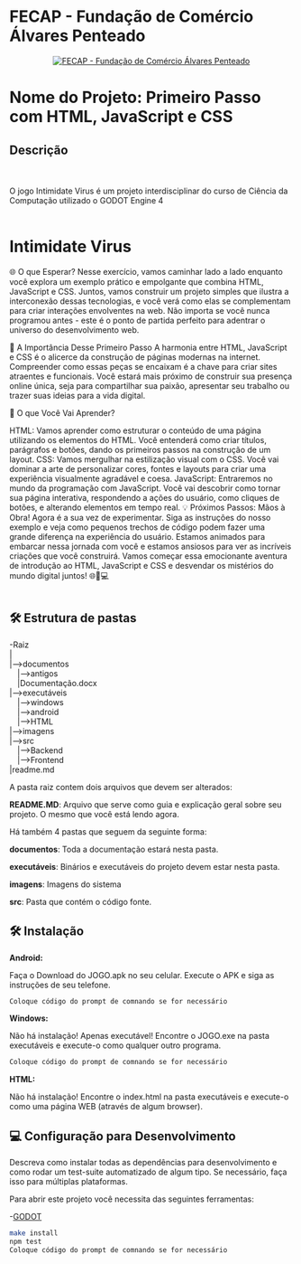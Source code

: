 # FECAP - Fundação de Comércio Álvares Penteado

<p align="center">
<a href= "https://www.fecap.br/"><img src="https://encrypted-tbn0.gstatic.com/images?q=tbn:ANd9GcRhZPrRa89Kma0ZZogxm0pi-tCn_TLKeHGVxywp-LXAFGR3B1DPouAJYHgKZGV0XTEf4AE&usqp=CAU" alt="FECAP - Fundação de Comércio Álvares Penteado" border="0"></a>
</p>

# Nome do Projeto: Primeiro Passo com HTML, JavaScript e CSS


## Descrição




<br><br>
O jogo Intimidate Virus é um projeto interdisciplinar do curso de Ciência da Computação utilizado o GODOT Engine 4
<br><br>
# Intimidate Virus

🌐 O que Esperar?
Nesse exercício, vamos caminhar lado a lado enquanto você explora um exemplo prático e empolgante que combina HTML, JavaScript e CSS. Juntos, vamos construir um projeto simples que ilustra a interconexão dessas tecnologias, e você verá como elas se complementam para criar interações envolventes na web. Não importa se você nunca programou antes - este é o ponto de partida perfeito para adentrar o universo do desenvolvimento web.

🚀 A Importância Desse Primeiro Passo
A harmonia entre HTML, JavaScript e CSS é o alicerce da construção de páginas modernas na internet. Compreender como essas peças se encaixam é a chave para criar sites atraentes e funcionais. Você estará mais próximo de construir sua presença online única, seja para compartilhar sua paixão, apresentar seu trabalho ou trazer suas ideias para a vida digital.

🎯 O que Você Vai Aprender?

HTML: Vamos aprender como estruturar o conteúdo de uma página utilizando os elementos do HTML. Você entenderá como criar títulos, parágrafos e botões, dando os primeiros passos na construção de um layout.
CSS: Vamos mergulhar na estilização visual com o CSS. Você vai dominar a arte de personalizar cores, fontes e layouts para criar uma experiência visualmente agradável e coesa.
JavaScript: Entraremos no mundo da programação com JavaScript. Você vai descobrir como tornar sua página interativa, respondendo a ações do usuário, como cliques de botões, e alterando elementos em tempo real.
💡 Próximos Passos: Mãos à Obra!
Agora é a sua vez de experimentar. Siga as instruções do nosso exemplo e veja como pequenos trechos de código podem fazer uma grande diferença na experiência do usuário. Estamos animados para embarcar nessa jornada com você e estamos ansiosos para ver as incríveis criações que você construirá. Vamos começar essa emocionante aventura de introdução ao HTML, JavaScript e CSS e desvendar os mistérios do mundo digital juntos! 🌐🚀💻
<br><br>

## 🛠 Estrutura de pastas

-Raiz<br>
|<br>
|-->documentos<br>
  &emsp;|-->antigos<br>
  &emsp;|Documentação.docx<br>
|-->executáveis<br>
  &emsp;|-->windows<br>
  &emsp;|-->android<br>
  &emsp;|-->HTML<br>
|-->imagens<br>
|-->src<br>
  &emsp;|-->Backend<br>
  &emsp;|-->Frontend<br>
|readme.md<br>

A pasta raiz contem dois arquivos que devem ser alterados:

<b>README.MD</b>: Arquivo que serve como guia e explicação geral sobre seu projeto. O mesmo que você está lendo agora.

Há também 4 pastas que seguem da seguinte forma:

<b>documentos</b>: Toda a documentação estará nesta pasta.

<b>executáveis</b>: Binários e executáveis do projeto devem estar nesta pasta.

<b>imagens</b>: Imagens do sistema

<b>src</b>: Pasta que contém o código fonte.

## 🛠 Instalação

<b>Android:</b>

Faça o Download do JOGO.apk no seu celular.
Execute o APK e siga as instruções de seu telefone.

```sh
Coloque código do prompt de comnando se for necessário
```

<b>Windows:</b>

Não há instalação! Apenas executável!
Encontre o JOGO.exe na pasta executáveis e execute-o como qualquer outro programa.

```sh
Coloque código do prompt de comnando se for necessário
```

<b>HTML:</b>

Não há instalação!
Encontre o index.html na pasta executáveis e execute-o como uma página WEB (através de algum browser).

## 💻 Configuração para Desenvolvimento

Descreva como instalar todas as dependências para desenvolvimento e como rodar um test-suite automatizado de algum tipo. Se necessário, faça isso para múltiplas plataformas.

Para abrir este projeto você necessita das seguintes ferramentas:

-<a href="https://godotengine.org/download">GODOT</a>

```sh
make install
npm test
Coloque código do prompt de comnando se for necessário
```










